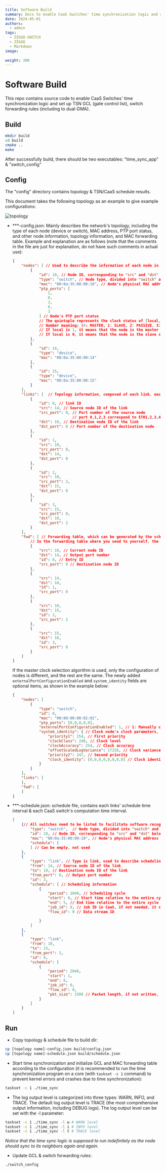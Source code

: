 ```yaml
---
title: Software Build
summary: Docs to enable CaaS Switches' time synchronization logic and set up TSN GCL (gate control list), switch forwarding rules (including to dual-DMA).
date: 2024-05-01
authors:
  - admin
tags:
  - ZIGGO-SWITCH
  - ZIGGO
  - Markdown
image:
  
weight: 300
---
```

# Software Build
This repo contains source code to enable CaaS Switches' time synchronization logic and set up TSN GCL (gate control list), switch forwarding rules (including to dual-DMA).

## Build

```bash
mkdir build
cd build
cmake ..
make
```

After successfully build, there should be two executables: "time_sync_app" & "switch_config"

## Config

The "config" directory contains topology & TSN/CaaS schedule results.

This document takes the following topology as an example to give example configurations:

![topology](./example_topology.png)

* ***-config.json: Mainly describes the network's topology, including the type of each node (device or switch), MAC address, PTP port status, and other node information, topology information, and MAC forwarding table. Example and explanation are as follows (note that the comments in the file are just for explanation, do not have such comments in actual use):
  
  ```json
  {
      "nodes": [ // Used to describe the information of each node in the network
          {
              "id": 10, // Node ID, corresponding to "src" and "dst" below
              "type": "switch", // Node type, divided into "switch" and "device"
              "mac": "00:0a:35:00:00:10", // Node's physical MAC address
              "ptp_ports": [
                  1,
                  0,
                  3,
                  0,
                  3
              ] // Node's PTP port status
              // The quintuple represents the clock status of [local, ETH1, ETH2, ETH3, ETH4]
              // Number meaning: (0: MASTER, 1: SLAVE, 2: PASSIVE, 3: DISABLED)
              // If local is 1, it means that the node is the master clock node;
              // If local is 0, it means that the node is the slave clock node.
          },
          {
              "id": 14,
              "type": "device",
              "mac": "00:0a:35:00:00:14"
          },
          {
              "id": 15,
              "type": "device",
              "mac": "00:0a:35:00:00:15"
          }
      ],
      "links": [  // Topology information, composed of each link, each link is a directed edge
          {
              "id": 0, // link ID
              "src": 14, // Source node ID of the link
              "src_port": 0, // Port number of the source node
                             // port 0,1,2,3 correspond to ETH1,2,3,4 in reality
              "dst": 10, // Destination node ID of the link
              "dst_port": 0 // Port number of the destination node
          },
          {
              "id": 1,
              "src": 10,
              "src_port": 0,
              "dst": 14,
              "dst_port": 0
          },
          {
              "id": 2,
              "src": 10,
              "src_port": 2,
              "dst": 15,
              "dst_port": 0
          },
          {
              "id": 3,
              "src": 15,
              "src_port": 0,
              "dst": 10,
              "dst_port": 2
          }
      ],
      "fwd": [ // Forwarding table, which can be generated by the scheduling algorithm in CNC
          // In the forwarding table where you send to yourself, the port is 4 (caas) / 5 (PS ETH for new hardware)
          {
              "src": 10, // Current node ID
              "dst": 14, // Output port number
              "id": 0, // Entry ID
              "src_port": 0 // Destination node ID
          },
          {
              "src": 14,
              "dst": 10,
              "id": 1,
              "src_port": 0
          },
          {
              "src": 10,
              "dst": 15,
              "id": 2,
              "src_port": 2
          },
          {
              "src": 15,
              "dst": 10,
              "id": 3,
              "src_port": 0
          }
      ]
  }
  ```
  
  If the master clock selection algorithm is used, only the configuration of nodes is different, and the rest are the same. The newly added `externalPortConfigurationEnabled` and `system_identity` fields are optional items, as shown in the example below: 
  
  ```json
  {
      "nodes": [
          {
              "type": "switch",
              "id": 0,
              "mac": "00:00:00:00:02:01",
              "ptp_ports": [0,0,0,0,0], 
              "externalPortConfigurationEnabled": 1, // 1: Manually configure the master-slave relationship, 0: Configure the master-slave relationship through the master clock selection algorithm, if this item is not written, the default is 0, that is, configure the master-slave relationship through the master clock selection
              "system_identity": { // Clock node's clock parameters, used for comparison in the master clock selection algorithm, if this item is not written, the default is the configuration written below
                  "priority1": 254, // First priority
                  "clockClass": 248, // Clock level
                  "clockAccuracy": 254, // Clock accuracy
                  "offsetScaledLogVariance": 17258, // Clock variance
                  "priority2": 247, // Second priority
                  "clock_identity": [0,0,0,0,0,0,0,0] // Clock identifier, different clocks should have different parameters
              }
          }
      ],
      "links": [
      ],
      "fwd": [
      ]
  }
  ```

* ***-schedule.json: schedule file, contains each links' schedule time interval & each CaaS switch's computation time interval.
  
  ```json
  [
      {// All switches need to be listed to facilitate software recognition of configuration information
          "type": "switch",  // Node type, divided into "switch" and "device"
          "id": 10, // Node ID, corresponding to "src" and "dst" below
          "mac": "00:0a:35:00:00:10", // Node's physical MAC address
          "schedule": [
          ] // Can be empty, not used
      },
      {
          "type": "link", // Type is link, used to describe scheduling information
          "from": 14, // Source node ID of the link
          "to": 10, // Destination node ID of the link
          "from_port": 0, // Output port number
          "id": 3, 
          "schedule": [ // Scheduling information
              {
                  "period": 2048, // Scheduling cycle
                  "start": 0, // Start time relative to the entire cycle
                  "end": 5, // End time relative to the entire cycle
                  "job_id": 0, // Job ID in CaaS, if not needed, it can be omitted
                  "flow_id": 0 // Data stream ID
  
              }
          ]
      },
      {
          "type": "link",
          "from": 10,
          "to": 15,
          "from_port": 2,
          "id": 0,
          "schedule": [
              {
                  "period": 2048,
                  "start": 1,
                  "end": 6,
                  "job_id": 0,
                  "flow_id": 0,
                  "pkt_size": 1500 // Packet length, if not written, the default is 1500B, this item only exists on the path from Device to Switch
              }
          ]
      }
  ]
  ```

## Run

* Copy topology & schedule file to build dir:

```bash
cp [topology name]-config.json build/config.json
cp [topology name]-schedule.json build/schedule.json
```

* Start time synchronization and initialize GCL and MAC forwarding table according to the configuration (it is recommended to run the time synchronization program on a core (with `taskset -c 1` command) to prevent kernel errors and crashes due to time synchronization):

```bash
taskset -c 1 ./time_sync
```

* The log output level is categorized into three types: WARN, INFO, and TRACE. The default log output level is TRACE (the most comprehensive output information, including DEBUG logs).    The log output level can be set with the -l parameter: 

```bash
taskset -c 1 ./time_sync -l w # WARN level
taskset -c 1 ./time_sync -l i # INFO level
taskset -c 1 ./time_sync -l t # TRACE level
```

*Notice that the time sync logic is supposed to run indefinitely as the node should sync to its neighbors again and again.*

* Update GCL & switch forwarding rules:

```bash
./switch_config
```
